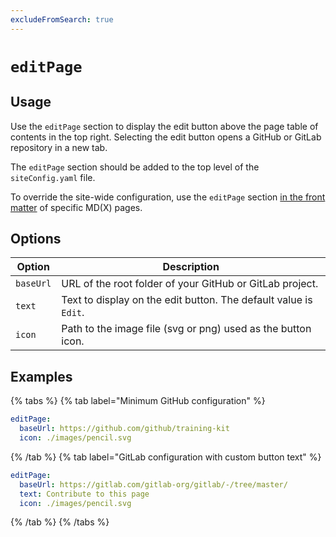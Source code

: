 ```yaml
---
excludeFromSearch: true
---
```


# `editPage`

## Usage

Use the `editPage` section to display the edit button above the page table of contents in the top right. Selecting the edit button opens a GitHub or GitLab repository in a new tab.

The `editPage` section should be added to the top level of the `siteConfig.yaml` file.

To override the site-wide configuration, use the `editPage` section [in the front matter](../../guides/markdown.md#editpage) of specific MD(X) pages.

## Options

| Option    | Description                                                      |
| --------- | ---------------------------------------------------------------- |
| `baseUrl` | URL of the root folder of your GitHub or GitLab project.         |
| `text`    | Text to display on the edit button. The default value is `Edit`. |
| `icon`    | Path to the image file (svg or png) used as the button icon.     |

## Examples
{% tabs %}
{% tab label="Minimum GitHub configuration" %}
```yaml
editPage:
  baseUrl: https://github.com/github/training-kit
  icon: ./images/pencil.svg
```
{% /tab  %}
{% tab label="GitLab configuration with custom button text" %}
```yaml
editPage:
  baseUrl: https://gitlab.com/gitlab-org/gitlab/-/tree/master/
  text: Contribute to this page
  icon: ./images/pencil.svg
```
{% /tab  %}
{% /tabs  %}
